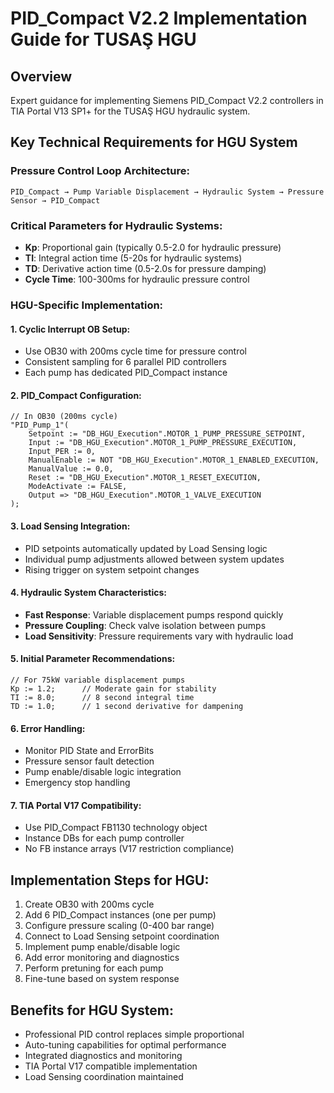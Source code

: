 # PID_Compact V2.2 Implementation Guide for TUSAŞ HGU

## Overview
Expert guidance for implementing Siemens PID_Compact V2.2 controllers in TIA Portal V13 SP1+ for the TUSAŞ HGU hydraulic system.

## Key Technical Requirements for HGU System

### Pressure Control Loop Architecture:
```
PID_Compact → Pump Variable Displacement → Hydraulic System → Pressure Sensor → PID_Compact
```

### Critical Parameters for Hydraulic Systems:
- **Kp**: Proportional gain (typically 0.5-2.0 for hydraulic pressure)
- **TI**: Integral action time (5-20s for hydraulic systems)
- **TD**: Derivative action time (0.5-2.0s for pressure damping)
- **Cycle Time**: 100-300ms for hydraulic pressure control

### HGU-Specific Implementation:

#### 1. Cyclic Interrupt OB Setup:
- Use OB30 with 200ms cycle time for pressure control
- Consistent sampling for 6 parallel PID controllers
- Each pump has dedicated PID_Compact instance

#### 2. PID_Compact Configuration:
```scl
// In OB30 (200ms cycle)
"PID_Pump_1"(
    Setpoint := "DB_HGU_Execution".MOTOR_1_PUMP_PRESSURE_SETPOINT,
    Input := "DB_HGU_Execution".MOTOR_1_PUMP_PRESSURE_EXECUTION,
    Input_PER := 0,
    ManualEnable := NOT "DB_HGU_Execution".MOTOR_1_ENABLED_EXECUTION,
    ManualValue := 0.0,
    Reset := "DB_HGU_Execution".MOTOR_1_RESET_EXECUTION,
    ModeActivate := FALSE,
    Output => "DB_HGU_Execution".MOTOR_1_VALVE_EXECUTION
);
```

#### 3. Load Sensing Integration:
- PID setpoints automatically updated by Load Sensing logic
- Individual pump adjustments allowed between system updates
- Rising trigger on system setpoint changes

#### 4. Hydraulic System Characteristics:
- **Fast Response**: Variable displacement pumps respond quickly
- **Pressure Coupling**: Check valve isolation between pumps
- **Load Sensitivity**: Pressure requirements vary with hydraulic load

#### 5. Initial Parameter Recommendations:
```scl
// For 75kW variable displacement pumps
Kp := 1.2;      // Moderate gain for stability
TI := 8.0;      // 8 second integral time
TD := 1.0;      // 1 second derivative for dampening
```

#### 6. Error Handling:
- Monitor PID State and ErrorBits
- Pressure sensor fault detection
- Pump enable/disable logic integration
- Emergency stop handling

#### 7. TIA Portal V17 Compatibility:
- Use PID_Compact FB1130 technology object
- Instance DBs for each pump controller
- No FB instance arrays (V17 restriction compliance)

## Implementation Steps for HGU:
1. Create OB30 with 200ms cycle
2. Add 6 PID_Compact instances (one per pump)
3. Configure pressure scaling (0-400 bar range)
4. Connect to Load Sensing setpoint coordination
5. Implement pump enable/disable logic
6. Add error monitoring and diagnostics
7. Perform pretuning for each pump
8. Fine-tune based on system response

## Benefits for HGU System:
- Professional PID control replaces simple proportional
- Auto-tuning capabilities for optimal performance
- Integrated diagnostics and monitoring
- TIA Portal V17 compatible implementation
- Load Sensing coordination maintained